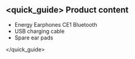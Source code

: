 ## <quick_guide> Product content

* Energy Earphones CE1 Bluetooth
* USB charging cable
* Spare ear pads

</quick_guide>
